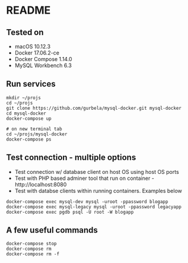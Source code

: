 # README

## Tested on

- macOS 10.12.3
- Docker 17.06.2-ce
- Docker Compose 1.14.0
- MySQL Workbench 6.3

## Run services

```
mkdir ~/projs
cd ~/projs
git clone https://github.com/gurbela/mysql-docker.git mysql-docker
cd mysql-docker 
docker-compose up

# on new terminal tab
cd ~/projs/mysql-docker
docker-compose ps
```

## Test connection - multiple options

- Test connection w/ database client on host OS using host OS ports
- Test with PHP based adminer tool that run on container - http://localhost:8080
- Test with databse clients within running containers. Examples below

```
docker-compose exec mysql-dev mysql -uroot -ppassword blogapp
docker-compose exec mysql-legacy mysql -uroot -ppassword legacyapp
docker-compose exec pgdb psql -U root -W blogapp
```

## A few useful commands

```
docker-compose stop
docker-compose rm
docker-compose rm -f 
```


